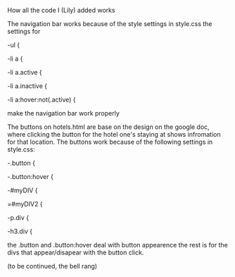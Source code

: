 How all the code I (Lily) added works

The navigation bar works because of the style settings in style.css
the settings for

-ul {

-li a {

-li a.active {

-li a.inactive {

-li a:hover:not(.active) {


make the navigation bar work properly

The buttons on hotels.html are base on the design on the google doc, where clicking the button for the hotel one's staying at shows infromation for that location. 
The buttons work because of the following settings in style.css:

-.button {

-.button:hover {

-#myDIV {

=#myDIV2 {

-p.div {

-h3.div {


the .button and .button:hover deal with button appearence
the rest is for the divs that appear/disapear with the button click. 

(to be continued, the bell rang)



